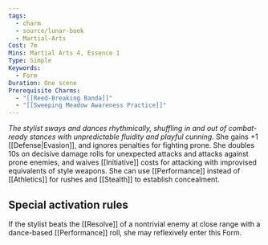 ```yaml
---
tags:
  - charm
  - source/lunar-book
  - Martial-Arts
Cost: 7m
Mins: Martial Arts 4, Essence 1
Type: Simple
Keywords:
  - Form
Duration: One scene
Prerequisite Charms:
  - "[[Reed-Breaking Banda]]"
  - "[[Sweeping Meadow Awareness Practice]]"
---
```

*The stylist sways and dances rhythmically, shuffling in and out of combat-ready stances with unpredictable fluidity and playful cunning.*
She gains +1 [[Defense|Evasion]], and ignores penalties for fighting prone. She doubles 10s on decisive damage rolls for unexpected attacks and attacks against prone enemies, and waives [[Initiative]] costs for attacking with improvised equivalents of style weapons. She can use [[Performance]] instead of [[Athletics]] for rushes and [[Stealth]] to establish concealment. 
## Special activation rules
If the stylist beats the [[Resolve]] of a nontrivial enemy at close range with a dance-based [[Performance]] roll, she may reflexively enter this Form.